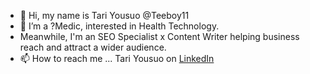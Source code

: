 - 👋 Hi, my name is Tari Yousuo @Teeboy11
- 👀 I’m a ?Medic, interested in Health Technology.
- Meanwhile, I'm an SEO Specialist x Content Writer helping business reach and attract a wider audience.
- 📫 How to reach me ... Tari Yousuo on <a href="linkedin.com/tari-yousuo/" target="_blank">LinkedIn</a>

<!---
Teeboy11/Teeboy11 is a ✨ special ✨ repository because its `README.md` (this file) appears on your GitHub profile.
You can click the Preview link to take a look at your changes.
--->
